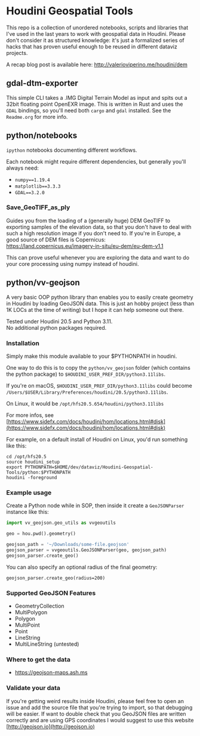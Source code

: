 # Houdini Geospatial Tools

This repo is a collection of unordered notebooks, scripts and libraries that I've used in the last years to work with geospatial data in Houdini.
Please don't consider it as structured knowledge: it's just a formalized series of hacks that has proven useful enough to be reused in different dataviz projects.

A recap blog post is available here: http://valerioviperino.me/houdini/dem

## gdal-dtm-exporter

This simple CLI takes a .IMG Digital Terrain Model as input and spits out a 32bit floating point OpenEXR image.
This is written in Rust and uses the `GDAL` bindings, so you'll need both `cargo` and `gdal` installed.
See the `Readme.org` for more info.

## python/notebooks

`ipython` notebooks documenting different workflows.

Each notebook might require different dependencies, but generally you'll always need:
- `numpy==1.19.4`
- `matplotlib==3.3.3`
- `GDAL==3.2.0`

### Save_GeoTIFF_as_ply

Guides you from the loading of a (generally huge) DEM GeoTIFF to exporting samples of the elevation data, so that you don't have to deal with such a high resolution image if you don't need to.
If you're in Europe, a good source of DEM files is Copernicus: https://land.copernicus.eu/imagery-in-situ/eu-dem/eu-dem-v1.1

This can prove useful whenever you are exploring the data and want to do your core processing using numpy instead of houdini.

## python/vv-geojson
A very basic OOP python library than enables you to easily create geometry in Houdini by loading GeoJSON data.
This is just an hobby project (less than 1K LOCs at the time of writing) but I hope it can help someone out there.

Tested under Houdini 20.5 and Python 3.11.
<br>
No additional python packages required.

### Installation

Simply make this module available to your $PYTHONPATH in houdini.

One way to do this is to copy the `python/vv_geojson` folder (which contains the python package) to `$HOUDINI_USER_PREF_DIR/python3.11libs`.

If you're on macOS, `$HOUDINI_USER_PREF_DIR/python3.11libs` could become `/Users/$USER/Library/Preferences/houdini/20.5/python3.11libs`.

On Linux, it would be `/opt/hfs20.5.654/houdini/python3.11libs`

For more infos, see [https://www.sidefx.com/docs/houdini/hom/locations.html#disk](https://www.sidefx.com/docs/houdini/hom/locations.html#disk)

For example, on a default install of Houdini on Linux, you'd run something like this:

``` shell
cd /opt/hfs20.5
source houdini_setup
export PYTHONPATH=$HOME/dev/dataviz/Houdini-Geospatial-Tools/python:$PYTHONPATH
houdini -foreground
```

### Example usage
Create a Python node while in SOP, then inside it create a `GeoJSONParser` instance like this:

```python
import vv_geojson.geo_utils as vvgeoutils

geo = hou.pwd().geometry()

geojson_path = '~/Downloads/some-file.geojson'
geojson_parser = vvgeoutils.GeoJSONParser(geo, geojson_path)
geojson_parser.create_geo()
```

You can also specify an optional radius of the final geometry:

```
geojson_parser.create_geo(radius=200)
```

### Supported GeoJSON Features
- GeometryCollection
- MultiPolygon
- Polygon
- MultiPoint
- Point
- LineString
- MultiLineString (untested)


### Where to get the data
- https://geojson-maps.ash.ms

### Validate your data
If you're getting weird results inside Houdini, please feel free to open an issue and add the source file that you're trying to import, so that debugging will be easier. If want to double check that you GeoJSON files are written correctly and are using GPS coordinates I would suggest to use this website [http://geojson.io](http://geojson.io)
